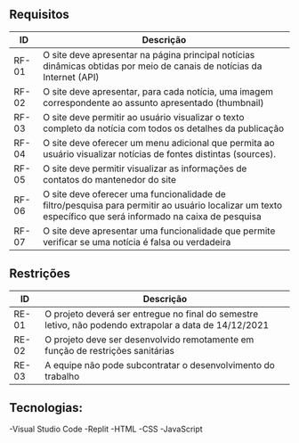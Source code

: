 ## Requisitos

|ID|Descrição|
|--|-------|
|RF-01|O site deve apresentar na página principal notícias dinâmicas obtidas por meio de canais de notícias da Internet (API)|
|RF-02|O site deve apresentar, para cada notícia, uma imagem correspondente ao assunto apresentado (thumbnail)|
|RF-03|O site deve permitir ao usuário visualizar o texto completo da notícia com todos os detalhes da publicação|
|RF-04|O site deve oferecer um menu adicional que permita ao usuário visualizar notícias de fontes distintas (sources).|
|RF-05|O site deve permitir visualizar as informações de contatos do mantenedor do site|
|RF-06|O site deve oferecer uma funcionalidade de filtro/pesquisa para permitir ao usuário localizar um texto específico que será informado na caixa de pesquisa|
|RF-07|O site deve apresentar uma funcionalidade que permite verificar se uma notícia é falsa ou verdadeira|

## Restrições

ID|Descrição|
|--|-------|
|RE-01|O projeto deverá ser entregue no final do semestre letivo, não podendo extrapolar a data de 14/12/2021|
|RE-02|O projeto deve ser desenvolvido remotamente em função de restrições sanitárias|
|RE-03|A equipe não pode subcontratar o desenvolvimento do trabalho|

## Tecnologias:

 -Visual Studio Code
 -Replit
 -HTML
 -CSS
 -JavaScript

